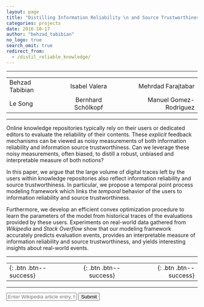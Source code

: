 ```yaml
---
layout: page
title: "Distilling Information Reliability \n and Source Trustworthiness from Digital Traces"
categories: projects
date: 2016-10-17
author: "behzad_tabibian"
no_logo: true
search_omit: true
redirect_from:
  - /distil_reliable_knowledge/
---
```


-----


|   |   |   |
| :------------- |:-------------:| -------------:|
| Behzad Tabibian       | Isabel Valera | Mehrdad Farajtabar |
| Le Song      | Bernhard Schölkopf     |   Manuel Gomez-Rodriguez  |


-----
<div class="notice .text-justify">
<p>
Online knowledge repositories typically rely on their users or dedicated editors to evaluate the reliability of their contents. These <i>explicit</i> feedback mechanisms can be viewed as noisy measurements of both information reliability and information source trustworthiness. Can we leverage these noisy measurements, often biased, to distill a robust, unbiased and interpretable measure of both notions?
</p>
<p>
In this paper, we argue that the large volume of digital traces left by the users within knowledge repositories also reflect information reliability and source trustworthiness. In particular, we propose a temporal point process modeling framework which links the <i>temporal</i> behavior of the users to information reliability and source
trustworthiness.
</p>
<p>
Furthermore, we develop an efficient convex optimization procedure to learn the parameters of the model from historical traces of the evaluations provided by these users. Experiments on real-world data gathered from <i>Wikipedia</i> and <i>Stack Overflow</i> show that our modeling framework accurately predicts evaluation events, provides an interpretable
measure of information reliability and source trustworthiness, and yields interesting insights about real-world events.
</p>
</div>

-----

|   |   |   |
| :------------- |:-------------:| -------------:|
| [<i class="fa fa-github-square fa-2x"></i>](https://onedrive.live.com/download?cid=712F893E56B9B053&resid=712F893E56B9B053%21105187&authkey=AOSpfWbzkkFlVek){: .btn .btn--success}  | [<i class="fa fa-file-pdf-o fa-2x"></i>](http://arxiv.org/abs/1610.07472){: .btn .btn--success}  | [<i class="fa fa-table fa-2x"></i>](https://onedrive.live.com/download?cid=712F893E56B9B053&resid=712F893E56B9B053%21105188&authkey=AIRYm2WFwWq7lCI){: .btn .btn--success} |

-----
<script src="https://cdnjs.cloudflare.com/ajax/libs/Chart.js/2.4.0/Chart.min.js"></script>
<script src="./js/chart.js"></script>
<script src="./js/requests.js"></script>

<p>
<form id="articleSearch" class=".generic-form" data-search-form >
  <input type="name" placeholder="Enter Wikipedia article entry, for example Barack Obama, Prison Break,..." data-search-input id="input-qt"/>
  <input type="submit"  id="query-sb" />
</form>
</p>
<div id="canvasContainer">
<canvas id="canvasArticle" width="400" height="400"></canvas>
</div>
